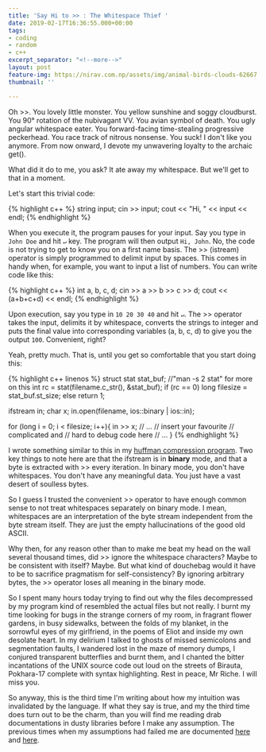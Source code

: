 ```yaml
---
title: 'Say Hi to >> : The Whitespace Thief '
date: 2019-02-17T16:36:55.000+00:00
tags:
- coding
- random
- c++
excerpt_separator: "<!--more-->"
layout: post
feature-img: https://nirav.com.np/assets/img/animal-birds-clouds-62667.jpg
thumbnail: ''

---
```

Oh >>. You lovely little monster. You yellow sunshine and soggy cloudburst. You 90° rotation of the nubivagant VV. You avian symbol of death. You ugly angular whitespace eater. You forward-facing time-stealing progressive peckerhead. You race track of nitrous nonsense. You suck! I don't like you anymore. From now onward, I devote my unwavering loyalty to the archaic get(). <!--more-->

What did it do to me, you ask? It ate away my whitespace. But we'll get to that in a moment.

Let's start this trivial code:

{% highlight c++ %}
string input;
cin >> input;
cout << "Hi, " << input << endl;
{% endhighlight %}

When you execute it, the program pauses for your input. Say you type in `John Doe` and hit `↵` key. The program will then output `Hi, John`. No, the code is not trying to get to know you on a first name basis. The >> (istream) operator is simply programmed to delimit input by spaces. This comes in handy when, for example, you want to input a list of numbers. You can write code like this:

{% highlight c++ %}
int a, b, c, d;
cin >> a >> b >> c >> d;
cout << (a+b+c+d) << endl;
{% endhighlight %}

Upon execution, say you type in `10 20 30 40` and hit `↵`. The >> operator takes the input, delimits it by whitespace, converts the strings to integer and puts the final value into corresponding variables (a, b, c, d) to give you the output `100`. Convenient, right?

Yeah, pretty much. That is, until you get so comfortable that you start doing this:

{% highlight c++ linenos %}
struct stat stat_buf; //"man -s 2 stat" for more on this
int rc = stat(filename.c_str(), &stat_buf);
if (rc == 0)
long filesize = stat_buf.st_size;
else
return 1;

ifstream in;
char x;
in.open(filename, ios::binary | ios::in);

for (long i = 0; i < filesize; i++){
in >> x;
// ...
// insert your favourite
// complicated and
// hard to debug code here
// ...
}
{% endhighlight %}

I wrote something similar to this in my [huffman compression program](https://github.com/niravcodes/huffman_compression). Two key things to note here are that the ifstream is in **binary** mode, and that a byte is extracted with >> every iteration. In binary mode, you don't have whitespaces. You don't have any meaningful data. You just have a vast desert of soulless bytes.

So I guess I trusted the convenient >> operator to have enough common sense to not treat whitespaces separately on binary mode. I mean, whitespaces are an interpretation of the byte stream independent from the byte stream itself. They are just the empty hallucinations of the good old ASCII.

Why then, for any reason other than to make me beat my head on the wall several thousand times, did >> ignore the whitespace characters? Maybe to be consistent with itself? Maybe. But what kind of douchebag would it have to be to sacrifice pragmatism for self-consistency? By ignoring arbitrary bytes, the >> operator loses all meaning in the binary mode.

So I spent many hours today trying to find out why the files decompressed by my program kind of resembled the actual files but not really. I burnt my time looking for bugs in the strange corners of my room, in fragrant flower gardens, in busy sidewalks, between the folds of my blanket, in the sorrowful eyes of my girlfriend, in the poems of Eliot and inside my own desolate heart. In my delirium I talked to ghosts of missed semicolons and segmentation faults, I wandered lost in the maze of memory dumps, I conjured transparent butterflies and burnt them, and I chanted the bitter incantations of the UNIX source code out loud on the streets of Birauta, Pokhara-17 complete with syntax highlighting. Rest in peace, Mr Riche. I will miss you.

So anyway, this is the third time I'm writing about how my intuition was invalidated by the language. If what they say is true, and my the third time does turn out to be the charm, than you will find me reading drab documentations in dusty libraries before I make any assumption. The previous times when my assumptions had failed me are documented [here](https://nirav.com.np/2018/04/20/so-yeah-precedence-sucks.html) and [here](https://nirav.com.np/2018/05/02/the-logical-shifts-are-illogical-the-world-is-falling-to-pieces-help.html).